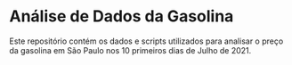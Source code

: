 # Análise de Dados da Gasolina

Este repositório contém os dados e scripts utilizados para analisar o preço da gasolina em São Paulo nos 10 primeiros dias de Julho de 2021.
